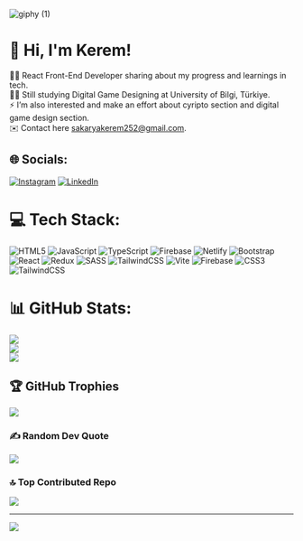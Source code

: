 ![giphy (1)](https://github.com/user-attachments/assets/88b9e263-ab32-488c-8b8a-9c1d494a4f51)

# 👋 Hi, I'm Kerem!
🧑‍💻 React Front-End Developer sharing about my progress and learnings in tech.<br>🧑‍🎓 Still studying Digital Game Designing at University of Bilgi, Türkiye.<br>⚡ I’m also interested and make an effort about cyripto section and digital game design section.<br>✉️ Contact here sakaryakerem252@gmail.com.


## 🌐 Socials:
[![Instagram](https://img.shields.io/badge/Instagram-%23E4405F.svg?logo=Instagram&logoColor=white)](https://instagram.com/kereem.sa) [![LinkedIn](https://img.shields.io/badge/LinkedIn-%230077B5.svg?logo=linkedin&logoColor=white)](https://linkedin.com/in/keremsakarya) 

# 💻 Tech Stack:
![HTML5](https://img.shields.io/badge/html5-%23E34F26.svg?style=for-the-badge&logo=html5&logoColor=white) ![JavaScript](https://img.shields.io/badge/javascript-%23323330.svg?style=for-the-badge&logo=javascript&logoColor=%23F7DF1E) ![TypeScript](https://img.shields.io/badge/typescript-%23007ACC.svg?style=for-the-badge&logo=typescript&logoColor=white) ![Firebase](https://img.shields.io/badge/firebase-%23039BE5.svg?style=for-the-badge&logo=firebase) ![Netlify](https://img.shields.io/badge/netlify-%23000000.svg?style=for-the-badge&logo=netlify&logoColor=#00C7B7) ![Bootstrap](https://img.shields.io/badge/bootstrap-%238511FA.svg?style=for-the-badge&logo=bootstrap&logoColor=white) ![React](https://img.shields.io/badge/react-%2320232a.svg?style=for-the-badge&logo=react&logoColor=%2361DAFB) ![Redux](https://img.shields.io/badge/redux-%23593d88.svg?style=for-the-badge&logo=redux&logoColor=white) ![SASS](https://img.shields.io/badge/SASS-hotpink.svg?style=for-the-badge&logo=SASS&logoColor=white) ![TailwindCSS](https://img.shields.io/badge/tailwindcss-%2338B2AC.svg?style=for-the-badge&logo=tailwind-css&logoColor=white) ![Vite](https://img.shields.io/badge/vite-%23646CFF.svg?style=for-the-badge&logo=vite&logoColor=white) ![Firebase](https://img.shields.io/badge/firebase-a08021?style=for-the-badge&logo=firebase&logoColor=ffcd34) ![CSS3](https://img.shields.io/badge/css3-%231572B6.svg?style=for-the-badge&logo=css3&logoColor=white) ![TailwindCSS](https://img.shields.io/badge/tailwindcss-%2338B2AC.svg?style=for-the-badge&logo=tailwind-css&logoColor=white)
# 📊 GitHub Stats:
![](https://github-readme-stats.vercel.app/api?username=keremsakarya&theme=tokyonight&hide_border=false&include_all_commits=false&count_private=false)<br/>
![](https://github-readme-streak-stats.herokuapp.com/?user=keremsakarya&theme=tokyonight&hide_border=false)<br/>
![](https://github-readme-stats.vercel.app/api/top-langs/?username=keremsakarya&theme=tokyonight&hide_border=false&include_all_commits=false&count_private=false&layout=compact)

## 🏆 GitHub Trophies
![](https://github-profile-trophy.vercel.app/?username=keremsakarya&theme=tokyonight&no-frame=true&no-bg=false&margin-w=4)

### ✍️ Random Dev Quote
![](https://quotes-github-readme.vercel.app/api?type=horizontal&theme=tokyonight)

### 🔝 Top Contributed Repo
![](https://github-contributor-stats.vercel.app/api?username=keremsakarya&limit=5&theme=cobalt&combine_all_yearly_contributions=true)

---
[![](https://visitcount.itsvg.in/api?id=keremsakarya&icon=7&color=4)](https://visitcount.itsvg.in)

<!-- Proudly created with GPRM ( https://gprm.itsvg.in ) -->
